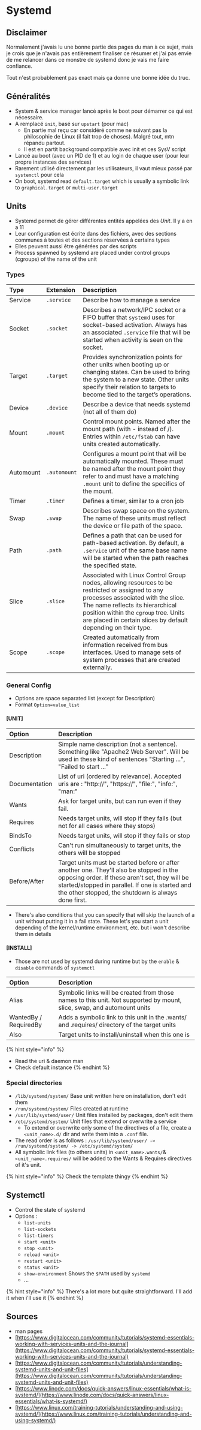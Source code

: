# Systemd

## Disclaimer

Normalement j'avais lu une bonne partie des pages du man à ce sujet, mais je crois que je n'avais pas entièrement finaliser ce résumer et j'ai pas envie de me relancer dans ce monstre de systemd donc je vais me faire confiance.

Tout n'est probablement pas exact mais ça donne une bonne idée du truc.

## Généralités

* System & service manager lancé après le boot pour démarrer ce qui est nécessaire.
* A remplacé `init`, basé sur `upstart` \(pour mac\)
  * En partie mal reçu car considéré comme ne suivant pas la philosophie de Linux \(il fait trop de choses\). Malgré tout, mtn répandu partout.
  * Il est en partit background compatible avec init et ces SysV script
* Lancé au boot \(avec un PID de 1\) et au login de chaque user \(pour leur propre instances des services\)
* Rarement utilisé directement par les utilisateurs, il vaut mieux passé par `systemctl` pour cela
* On boot, systemd read `default.target` which is usually a symbolic link to `graphical.target` or `multi-user.target`

## Units

* Systemd permet de gérer différentes entités appelées des _Unit_. Il y a en a 11
* Leur configuration est écrite dans des fichiers, avec des sections communes à toutes et des sections réservées à certains types
* Elles peuvent aussi être générées par des scripts
* Process spawned by systemd are placed under control groups \(cgroups\) of the name of the unit 

### Types

| Type | Extension | Description |
| :--- | :--- | :--- |
| Service | `.service` | Describe how to manage a service |
| Socket | `.socket` | Describes a network/IPC socket or a FIFO buffer that `systemd` uses for socket-based activation. Always has an associated `.service` file that will be started when activity is seen on the socket. |
| Target | `.target` | Provides synchronization points for other units when booting up or changing states. Can be used to bring the system to a new state. Other units specify their relation to targets to become tied to the target’s operations. |
| Device | `.device` | Describe a device that needs systemd \(not all of them do\) |
| Mount | `.mount` | Control mount points. Named after the mount path \(with - instead of /\). Entries within `/etc/fstab` can have units created automatically. |
| Automount | `.automount` |  Configures a mount point that will be automatically mounted. These must be named after the mount point they refer to and must have a matching `.mount` unit to define the specifics of the mount. |
| Timer | `.timer` | Defines a timer, similar to a cron job |
| Swap | `.swap` | Describes swap space on the system. The name of these units must reflect the device or file path of the space. |
| Path | `.path` | Defines a path that can be used for path-based activation. By default, a `.service` unit of the same base name will be started when the path reaches the specified state.  |
| Slice | `.slice` | Associated with Linux Control Group nodes, allowing resources to be restricted or assigned to any processes associated with the slice. The name reflects its hierarchical position within the `cgroup` tree. Units are placed in certain slices by default depending on their type. |
| Scope | `.scope` | Created automatically from information received from bus interfaces. Used to manage sets of system processes that are created externally. |

### General Config

* Options are space separated list \(except for Description\)
* Format `Option=value_list`

#### \[UNIT\]

| Option | Description |
| :--- | :--- |
| Description | Simple name description \(not a sentence\). Something like "Apache2 Web Server". Will be used in these kind of sentences "Starting ...", "Failed to start ..." |
| Documentation | List of uri \(ordered by relevance\). Accepted uris are : "http://", "https://", "file:", "info:", "man:" |
| Wants | Ask for target units, but can run even if they fail. |
| Requires | Needs target units, will stop if they fails \(but not for all cases where they stops\) |
| BindsTo | Needs target units, will stop if they fails or stop |
| Conflicts | Can't run simultaneously to target units, the others will be stopped |
| Before/After | Target units must be started before or after another one. They'll also be stopped in the opposing order. If these aren't set, they will be started/stopped in parallel. If one is started and the other stopped, the shutdown is always done first. |

* There's also conditions that you can specify that will skip the launch of a unit without putting it in a fail state. These let's you start a unit depending of the kernel/runtime environment, etc. but i won't describe them in details

#### \[INSTALL\]

* Those are not used by systemd during runtime but by  the `enable` & `disable` commands of `systemctl`

| Option | Description |
| :--- | :--- |
| Alias | Symbolic links will be created from those names to this unit. Not supported by mount, slice, swap, and automount units |
| WantedBy / RequiredBy | Adds a symbolic link to this unit in the .wants/ and .requires/ directory of the target units |
| Also | Target units to install/uninstall when this one is |

{% hint style="info" %}
* Read the uri & daemon man
* Check default instance
{% endhint %}

### Special  directories

* `/lib/systemd/system/` Base unit written here on installation, don't edit them
* `/run/systemd/system/` Files created at runtime
* `/usr/lib/systemd/user/` Unit files installed by packages, don't edit them
* `/etc/systemd/system/` Unit files that extend or overwrite a service
  * To extend or overwrite only some of the directives of a file, create a `<unit_name>.d/` dir and write them into a `.conf` file.
* The read order is as follows : `/usr/lib/systemd/user/ -> /run/systemd/system/ -> /etc/systemd/system/`
* All symbolic link files \(to others units\) in `<unit_name>.wants/`& `<unit_name>.requires/` will be added to the Wants & Requires directives of it's unit.

{% hint style="info" %}
Check the template thingy
{% endhint %}

## Systemctl

* Control the state of systemd
* Options :
  * `list-units`
  * `list-sockets`
  * `list-timers`
  * `start <unit>`
  * `stop <unit>`
  * `reload <unit>`
  * `restart <unit>`
  * `status <unit>`
  * `show-environment` Shows the `$PATH` used by `systemd`
  * ...

{% hint style="info" %}
There's a lot more but quite straightforward. I'll add it when i'll use it
{% endhint %}

## Sources

* man pages
* [https://www.digitalocean.com/community/tutorials/systemd-essentials-working-with-services-units-and-the-journal](https://www.digitalocean.com/community/tutorials/systemd-essentials-working-with-services-units-and-the-journal)
* [https://www.digitalocean.com/community/tutorials/understanding-systemd-units-and-unit-files](https://www.digitalocean.com/community/tutorials/understanding-systemd-units-and-unit-files)
* [https://www.linode.com/docs/quick-answers/linux-essentials/what-is-systemd/](https://www.linode.com/docs/quick-answers/linux-essentials/what-is-systemd/)
* [https://www.linux.com/training-tutorials/understanding-and-using-systemd/](https://www.linux.com/training-tutorials/understanding-and-using-systemd/)

